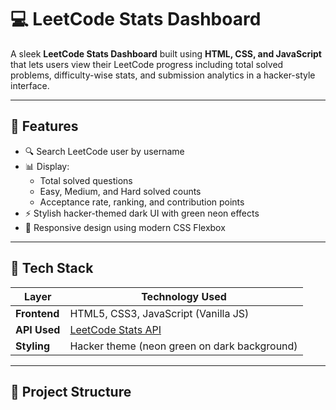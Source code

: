 # 💻 LeetCode Stats Dashboard

A sleek **LeetCode Stats Dashboard** built using **HTML, CSS, and JavaScript** that lets users view their LeetCode progress including total solved problems, difficulty-wise stats, and submission analytics in a hacker-style interface.

---

## 🚀 Features

- 🔍 Search LeetCode user by username  
- 📊 Display:
  - Total solved questions
  - Easy, Medium, and Hard solved counts
  - Acceptance rate, ranking, and contribution points
- ⚡ Stylish hacker-themed dark UI with green neon effects  
- 🎯 Responsive design using modern CSS Flexbox  

---

## 🧠 Tech Stack

| Layer | Technology Used |
|-------|------------------|
| **Frontend** | HTML5, CSS3, JavaScript (Vanilla JS) |
| **API Used** | [LeetCode Stats API](https://leetcode-stats-api.herokuapp.com/) 
| **Styling** | Hacker theme (neon green on dark background) |

---

## 📂 Project Structure

